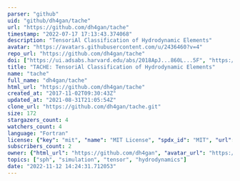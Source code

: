```yaml
---
parser: "github"
uid: "github/dh4gan/tache"
url: "https://github.com/dh4gan/tache"
timestamp: "2022-07-17 17:13:43.374068"
description: "TensoriAl Classification of Hydrodynamic Elements"
avatar: "https://avatars.githubusercontent.com/u/2436460?v=4"
repo_url: "https://github.com/dh4gan/tache"
doi: ["https://ui.adsabs.harvard.edu/abs/2018ApJ...860L...5F", "https://ui.adsabs.harvard.edu/abs/2016MNRAS.457.2501F", "https://ui.adsabs.harvard.edu/abs/2020ascl.soft10004F/abstract"]
title: "TACHE: TensoriAl Classification of Hydrodynamic Elements"
name: "tache"
full_name: "dh4gan/tache"
html_url: "https://github.com/dh4gan/tache"
created_at: "2017-11-02T09:30:43Z"
updated_at: "2021-08-31T21:05:54Z"
clone_url: "https://github.com/dh4gan/tache.git"
size: 172
stargazers_count: 4
watchers_count: 4
language: "Fortran"
license: {"key": "mit", "name": "MIT License", "spdx_id": "MIT", "url": "https://api.github.com/licenses/mit", "node_id": "MDc6TGljZW5zZTEz"}
subscribers_count: 2
owner: {"html_url": "https://github.com/dh4gan", "avatar_url": "https://avatars.githubusercontent.com/u/2436460?v=4", "login": "dh4gan", "type": "User"}
topics: ["sph", "simulation", "tensor", "hydrodynamics"]
date: "2022-11-12 14:24:31.712053"
---
```

